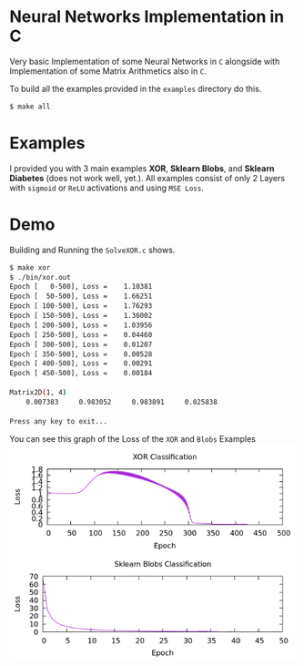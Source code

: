 # Neural Networks Implementation in C

Very basic Implementation of some Neural Networks in `C` alongside with Implementation of some Matrix Arithmetics also in `C`.

To build all the examples provided in the `examples` directory do this.
```sh
$ make all
```

# Examples
I provided you with 3 main examples **XOR**, **Sklearn Blobs**, and **Sklearn Diabetes** (does not work well, yet.).
All examples consist of only 2 Layers with `sigmoid` or `ReLU` activations and using `MSE Loss`.

# Demo
Building and Running the `SolveXOR.c` shows.
```sh
$ make xor
$ ./bin/xor.out
Epoch [   0-500], Loss =    1.10381
Epoch [  50-500], Loss =    1.66251
Epoch [ 100-500], Loss =    1.76293
Epoch [ 150-500], Loss =    1.36002
Epoch [ 200-500], Loss =    1.03956
Epoch [ 250-500], Loss =    0.04460
Epoch [ 300-500], Loss =    0.01207
Epoch [ 350-500], Loss =    0.00528
Epoch [ 400-500], Loss =    0.00291
Epoch [ 450-500], Loss =    0.00184

Matrix2D(1, 4)
    0.007383     0.983052     0.983891     0.025838 

Press any key to exit...
```

You can see this graph of the Loss of the `XOR` and `Blobs` Examples
![Loss Examples Figure](./output/plot.png)
